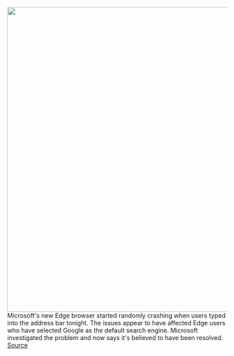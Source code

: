<img src='https://cdn.vox-cdn.com/thumbor/gO2GLqW5YYDtYrMmgIsmc2vReeg=/0x0:2040x1360/1200x800/filters:focal(857x517:1183x843)/cdn.vox-cdn.com/uploads/chorus_image/image/67135868/acastro_200207_3900_Edge_0001.0.0.jpg' width='700px' /><br/>
Microsoft's new Edge browser started randomly crashing when users typed into the address bar tonight. The issues appear to have affected Edge users who have selected Google as the default search engine. Microsoft investigated the problem and now says it's believed to have been resolved.
<a href='https://www.theverge.com/2020/7/30/21348923/microsoft-edge-crash-address-bar-google-search-browser-issues'> Source <a/>